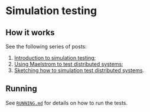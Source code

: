 # Simulation testing

## How it works

See the following series of posts:

1. [Introduction to simulation
   testing](https://github.com/pragma-org/simulation-testing/blob/main/blog/src/00-introduction.md);
2. [Using Maelstrom to test distributed
   systems](https://github.com/pragma-org/simulation-testing/blob/main/blog/src/02-maelstrom-testing-echo-example.md);
3. [Sketching how to simulation test distributed
   systems](https://github.com/pragma-org/simulation-testing/blob/main/blog/src/03-simulation-testing-echo-example.md).

## Running

See [`RUNNING.md`](RUNNING.md) for details on how to run the tests.
